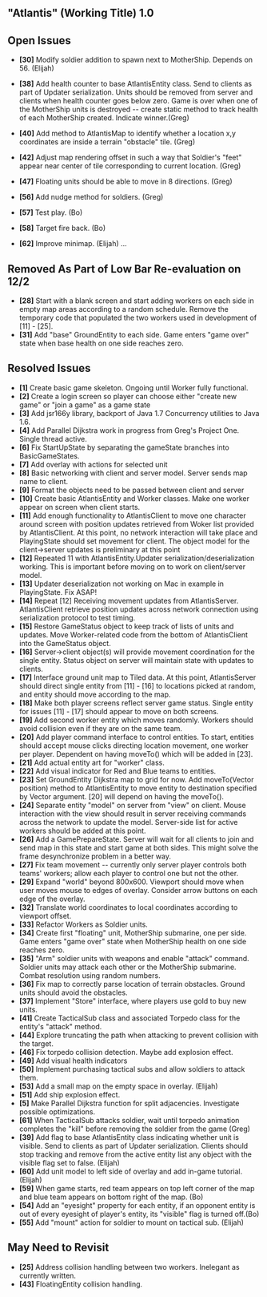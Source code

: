 "Atlantis" (Working Title) 1.0
------------------------------

Open Issues
-----------
	
- **[30]** Modify soldier addition to spawn next to MotherShip. Depends on 56. (Elijah)
           
- **[38]** Add health counter to base AtlantisEntity class. Send to clients as part of Updater serialization. Units
           should be removed from server and clients when health counter goes below zero. Game is over when one of
           the MotherShip units is destroyed -- create static method to track health of each MotherShip created. 
           Indicate winner.(Greg)
- **[40]** Add method to AtlantisMap to identify whether a location x,y coordinates are inside a terrain
           "obstacle" tile. (Greg)
- **[42]** Adjust map rendering offset in such a way that Soldier's "feet" appear near center of tile corresponding to
           current location. (Greg)
- **[47]** Floating units should be able to move in 8 directions. (Greg)	  
- **[56]** Add nudge method for soldiers. (Greg)
- **[57]** Test play. (Bo)
- **[58]** Target fire back. (Bo)
- **[62]** Improve minimap. (Elijah)
...
 

Removed As Part of Low Bar Re-evaluation on 12/2
------------------------------------------------
- **[28]** Start with a blank screen and start adding workers on each side in empty map areas according 
           to a random schedule. Remove the temporary code that populated the two workers used in development of
           [11] - [25].
- **[31]** Add "base" GroundEntity to each side. Game enters "game over" state when base health on one side 
		   reaches zero.


Resolved Issues 
---------------
- **[1]** Create basic game skeleton. Ongoing until Worker fully functional.
- **[2]** Create a login screen so player can choose either "create new game" or "join a game" as a game state
- **[3]** Add jsr166y library, backport of Java 1.7 Concurrency utilities to Java 1.6. 
- **[4]** Add Parallel Dijkstra work in progress from Greg's Project One. Single thread active.
- **[6]** Fix StartUpState by separating the gameState branches into BasicGameStates.
- **[7]** Add overlay with actions for selected unit
- **[8]** Basic networking with client and server model. Server sends map name to client.
- **[9]** Format the objects need to be passed between client and server
- **[10]** Create basic AtlantisEntity and Worker classes. Make one worker appear on screen when
           client starts.
- **[11]** Add enough functionality to AtlantisClient to move one character around screen with position
           updates retrieved from Woker list provided by AtlantisClient. At this point, no network
           interaction will take place and PlayingState should set movement for client. The object
           model for the client->server updates is preliminary at this point
- **[12]** Repeated 11 with AtlantisEntity.Updater serialization/deserialization working. This is important
           before moving on to work on client/server model.
- **[13]** Updater deserialization not working on Mac in example in PlayingState. Fix ASAP! 
- **[14]** Repeat [12] Receiving movement updates from AtlantisServer. AtlantisClient retrieve position updates 
	       across network connection using serialization protocol to test timing.
- **[15]** Restore GameStatus object to keep track of lists of units and updates. Move Worker-related
           code from the bottom of AtlantisClient into the GameStatus object.
- **[16]** Server->client object(s) will provide movement coordination for the single entity. Status object on
		   server will maintain state with updates to clients.
- **[17]** Interface ground unit map to Tiled data. At this point, AtlantisServer should direct
		   single entity from [11] - [16] to locations picked at random, and entity should move
		   according to the map.
- **[18]** Make both player screens reflect server game status. Single entity for issues [11] - [17] 
		   should appear to move on both screens.
- **[19]** Add second worker entity which moves randomly. Workers should avoid collision even if they 
		   are on the same team.
- **[20]** Add player command interface to control entities. To start, entities should accept mouse 
		   clicks directing location movement, one worker per player. Dependent on having moveTo()
		   which will be added in [23].
- **[21]** Add actual entity art for "worker" class.
- **[22]** Add visual indicator for Red and Blue teams to entities.
- **[23]** Set GroundEntity Dijkstra map to grid for now. Add moveTo(Vector position) method
           to AtlantisEntity to move entity to destination specified by Vector argument. [20] will 
           depend on having the moveTo().
- **[24]** Separate entity "model" on server from "view" on client. Mouse interaction with the view should 
           result in server receiving commands across the network to update the model. Server-side list for
           active workers should be added at this point.
- **[26]** Add a GamePrepareState. Server will wait for all clients to join and send map in this state 
		   and start game at both sides. This might solve the frame desynchronize problem in a better way.
- **[27]** Fix team movement -- currently only server player controls both teams' workers;
		   allow each player to control one but not the other.
- **[29]** Expand "world" beyond 800x600. Viewport should move when user moves mouse to edges of
           overlay. Consider arrow buttons on each edge of the overlay.
- **[32]** Translate world coordinates to local coordinates according to viewport offset. 
- **[33]** Refactor Workers as Soldier units.
- **[34]** Create first "floating" unit, MotherShip submarine, one per side. Game enters "game over" state when
           MotherShip health on one side reaches zero.
- **[35]** "Arm" soldier units with weapons and enable "attack" command. Soldier units may attack each other or
           the MotherShip submarine. Combat resolution using random numbers.
- **[36]** Fix map to correctly parse location of terrain obstacles. Ground units should avoid the obstacles.
- **[37]** Implement "Store" interface, where players use gold to buy new units.
- **[41]** Create TacticalSub class and associated Torpedo class for the entity's "attack" method.
- **[44]** Explore truncating the path when attacking to prevent collision with the target.
- **[46]** Fix torpedo collision detection. Maybe add explosion effect.
- **[49]** Add visual health indicators	
- **[50]** Implement purchasing tactical subs and allow soldiers to attack them.
- **[53]** Add a small map on the empty space in overlay. (Elijah)
- **[51]** Add ship explosion effect.
- **[5]**  Make Parallel Dijkstra function for split adjacencies. Investigate possible optimizations.
- **[61]** When TacticalSub attacks soldier, wait until torpedo animation completes the "kill" before removing the soldier
           from the game (Greg)
- **[39]** Add flag to base AtlantisEntity class indicating whether unit is visible. Send to clients as part of
           Updater serialization. Clients should stop tracking and remove from the active entity list any object
           with the visible flag set to false. (Elijah)
- **[60]** Add unit model to left side of overlay and add in-game tutorial. (Elijah)
- **[59]** When game starts, red team appears on top left corner of the map and blue team appears on bottom right of the map. (Bo)
- **[54]** Add an "eyesight" property for each entity, if an opponent entity
		   is out of every eyesight of player's entity, its "visible" flag is turned off.(Bo)
- **[55]** Add "mount" action for soldier to mount on tactical sub. (Elijah)

May Need to Revisit
-------------------

- **[25]** Address collision handling between two workers. Inelegant as currently written.
- **[43]** FloatingEntity collision handling. 
